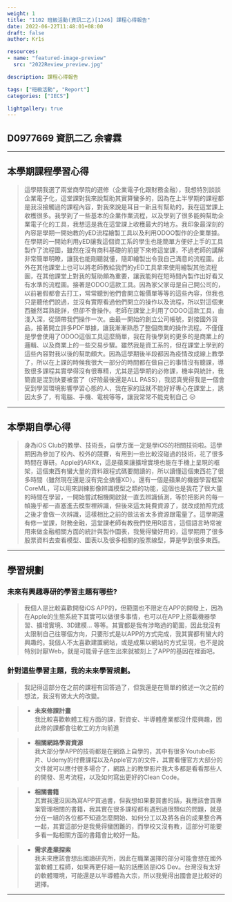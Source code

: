 ```yaml
---
weight: 1
title: "1102 班級活動(資訊二乙)[1246] 課程心得報告"
date: 2022-06-22T11:48:01+08:00
draft: false
author: Kr1s

resources:
- name: "featured-image-preview"
  src: "2022Review_preview.jpg"

description: 課程心得報告

tags: ["班級活動", "Report"]
categories: ["IECS"]

lightgallery: true
---
```


<!--more-->

## D0977669 資訊二乙 余睿霖

---


## 本學期課程學習心得

> 這學期我選了兩堂商學院的選修（企業電子化跟財務金融），我想特別談談企業電子化，這堂課對我來說幫助其實算蠻多的，因為在上半學期的課程都是我沒接觸過的課程內容，對我來說是耳目一新且有幫助的，我在這堂課上收穫很多。我學到了一些基本的企業作業流程，以及學到了很多能夠幫助企業電子化的工具，我想這是我在這堂課上收穫最大的地方。我印象最深刻的內容是學期一開始教的yED流程繪製工具以及利用ODOO製作的企業單據。在學期的一開始利用yED讓我這個資工系的學生也能簡單方便好上手的工具製作了流程圖，雖然在沒有商科基礎的前提下來修這堂課，不過老師的講解非常簡單明瞭，讓我也能剛聽就懂，隨即繪製出令我自己滿意的流程圖。此外在其他課堂上也可以將老師教給我們的yED工具拿來使用繪製其他流程圖，在其他課堂上對我的幫助頗為重要，讓我能夠在短時間內製作出好看又有水準的流程圖。接著是ODOO這款工具。因為家父家母是自己開公司的，以前暑假都會去打工，常常聽到他們會開立報價單等等的這些內容，但我也只是聽他們說過，並沒有實際看過他們開立的操作以及流程，所以對這個東西雖然耳熟能詳，但卻不會操作。老師在課堂上利用了ODOO這款工具，由淺入深，從頭帶我們操作一次。由最一開始的創立公司帳號，對接國外貨品，接著開立許多PDF單據，讓我漸漸熟悉了整個商業的操作流程。不僅僅是學會使用了ODOO這個工具這麼簡單，我在背後學到的更多的是商業上的邏輯、以及商業上的一些交易步驟。雖然我是資工系的，但在課堂上學到的這些內容對我以後的幫助頗大。因為這學期後半段都因為疫情改成線上教學了，所以在上課的時候我很大一部分的時間都在做自己的事情沒有聽課，導致很多課程其實學得沒有很專精，尤其是這學期的必修課，機率與統計，我簡直是混到快要被當了（好險最後還是ALL PASS），我認真覺得我是一個會受到學習環境影響學習心態的人，我在家的話就不能好好專心在課堂上，誘因太多了，有電腦、手機、電視等等，讓我常常不能克制自己 😥

---


## 本學期自學心得

>  身為iOS Club的教學、技術長，自學方面一定是學iOS的相關技術啦。這學期因為參加了校內、校外的競賽，有用到一些比較沒碰過的技術，花了很多時間在專研。Apple的ARKit，這是蘋果讓擴增實境也能在手機上呈現的框架，這個東西有蠻大量的資料跟程式碼要閱讀的，所以讀懂這個東西花了很多時間（雖然現在還是沒有完全搞懂XD）。還有一個是蘋果的機器學習框架CoreML，可以用來訓練影像辨識模型之類的功能，這個也是我花了很大量的時間在學習，一開始嘗試相機開啟就一直去辨識偵測，等於把影片的每一幀幾乎都一直塞進去模型裡辨識，但後來這太耗費資源了，就改成拍照完成之後才會做一次辨識，這樣相比之前的做法省太多資源跟電量了。這學期還有修一堂課，財務金融，這堂課老師有教我們使用R語言，這個語言時常被用來做金融相關方面的統計與製作圖表，我覺得蠻好用的，這學期用了很多股票資料去查看模型、圖表以及很多相關的股票線型，算是學到很多東西。


---


## 學習規劃

### 未來有興趣專研的學習主題有哪些?

> 我個人是比較喜歡開發iOS APP的，但範圍也不限定在APP的開發上，因為在Apple的生態系統下其實可以做很多事情，也可以在APP上搭載機器學習、擴增實境、3D建模... 等等。其實都是我有涉略過的範圍，因此我沒有太限制自己往哪個方向，只要形式是以APP的方式完成，我其實都有蠻大的興趣的。我個人不太喜歡建置網站，或是成果以網站的方式呈現，也不是說特別討厭Web，就是可能骨子底生出來就被刻上了APP的基因在裡面吧。

### 針對這些學習主題，我的未來學習規劃。

> 我記得這部分在之前的課程有回答過了，但我還是在簡單的敘述一次之前的想法，我沒有做太大的改變。

> - **未來修課計畫**  
我比較喜歡軟體工程方面的課，對資安、半導體產業都沒什麼興趣，因此修的課都會往軟工的方向前進

> - **相關網路學習資源**  
 我大部分學APP的技術都是在網路上自學的，其中有很多Youtube影片、Udemy的付費課程以及Apple官方的文件，其實看懂官方大部分的文件就可以應付很多場合了，網路上的教學影片我大多都是看看那些人的開發、思考流程，以及如何寫出更好的Clean Code。

> - **相關書籍**  
其實我還沒因為寫APP買過書，但我想如果要買書的話，我應該會買專案管理相關的書籍，我其實在很多課程都有遇到過很類似的問題，就是分在一組的各位都不知道怎麼開始、如何分工以及將各自的成果整合再一起，其實這部分是我覺得蠻困難的，而學校又沒有教，這部分可能要多看一點相關方面的書籍會比較好一點。

> - **需求產業探索**  
我未來應該會想出國讀研究所，因此在職業選擇的部分可能會想在國外當軟體工程師，如果再更仔細一點的話應該是iOS Dev。台灣沒有太好的軟體環境，可能還是以半導體為大宗，所以我覺得出國會是比較好的選擇。


---